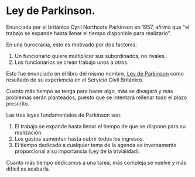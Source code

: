 # Ley de Parkinson.

Enunciada por el británico Cyril Northcote Parkinson en 1957, afirma que "el trabajo se expande hasta llenar el tiempo disponible para realizarlo".

En una burocracia, esto es motivado por dos factores:

1. Un funcionario quiere multiplicar sus subordinados, no rivales.
2. Los funcionarios se crean trabajo unos a otros.

Esto fue enunciado en el libro del mismo nombre, [Ley de Parkinson](https://www.amazon.es/Ley-parkinson-Cyril-Northcote-Parkinson/dp/8434442078/ref=sr_1_3?__mk_es_ES=%C3%85M%C3%85%C5%BD%C3%95%C3%91&crid=2RQ01FWC3Q1ZK&keywords=ley+de+parkinson&qid=1652973718&sprefix=ley+de+parkinson%2Caps%2C284&sr=8-3) como resultado de su experiencia en el Servicio Civil Británico.

Cuanto más tiempo se tenga para hacer algo, más se divagará y más problemas serán planteados, puesto que se intentará rellenar todo el plazo prescrito.

Las tres leyes fundamentales de Parkinson son:

1. El trabajo se expande hasta llenar el tiempo de que se dispone para su realización.
2. Los gastos aumentan hasta cubrir todos los ingresos.
3. El tiempo dedicado a cualquier tema de la agenda es inversamente proporcional a su importancia (Ley de la trivialidad).

Cuanto más tiempo dedicamos a una tarea, más compleja se vuelve y más difícil es acabarla. 